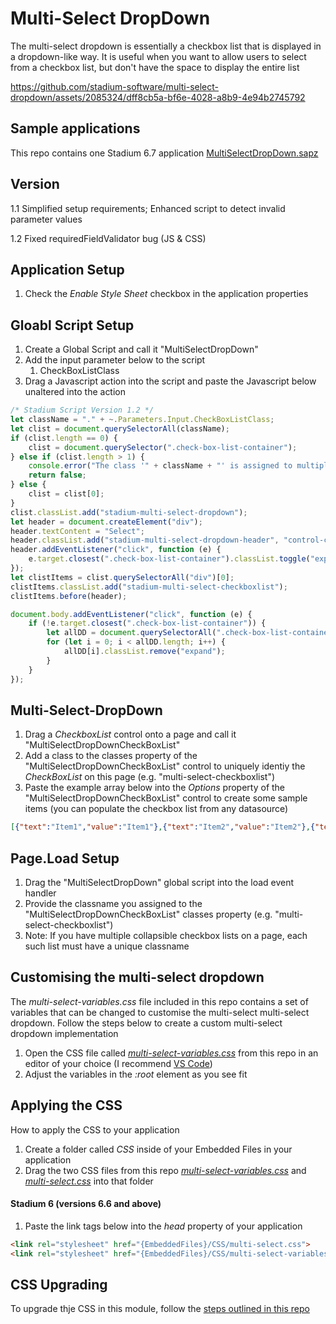 # Multi-Select DropDown

The multi-select dropdown is essentially a checkbox list that is displayed in a dropdown-like way. It is useful when you want to allow users to select from a checkbox list, but don't have the space to display the entire list

https://github.com/stadium-software/multi-select-dropdown/assets/2085324/dff8cb5a-bf6e-4028-a8b9-4e94b2745792

## Sample applications
This repo contains one Stadium 6.7 application
[MultiSelectDropDown.sapz](Stadium6/MultiSelectDropDown.sapz?raw=true)

## Version
1.1 Simplified setup requirements; Enhanced script to detect invalid parameter values

1.2 Fixed requiredFieldValidator bug (JS & CSS)

## Application Setup
1. Check the *Enable Style Sheet* checkbox in the application properties

## Gloabl Script Setup

1. Create a Global Script and call it "MultiSelectDropDown"
2. Add the input parameter below to the script
   1. CheckBoxListClass
3. Drag a Javascript action into the script and paste the Javascript below unaltered into the action
```javascript
/* Stadium Script Version 1.2 */
let className = "." + ~.Parameters.Input.CheckBoxListClass;
let clist = document.querySelectorAll(className);
if (clist.length == 0) {
    clist = document.querySelector(".check-box-list-container");
} else if (clist.length > 1) {
    console.error("The class '" + className + "' is assigned to multiple CheckBoxLists. CheckBoxLists must have unique classnames");
    return false;
} else {
    clist = clist[0];
}
clist.classList.add("stadium-multi-select-dropdown");
let header = document.createElement("div");
header.textContent = "Select";
header.classList.add("stadium-multi-select-dropdown-header", "control-container");
header.addEventListener("click", function (e) {
    e.target.closest(".check-box-list-container").classList.toggle("expand");
});
let clistItems = clist.querySelectorAll("div")[0];
clistItems.classList.add("stadium-multi-select-checkboxlist");
clistItems.before(header);

document.body.addEventListener("click", function (e) {
    if (!e.target.closest(".check-box-list-container")) {
        let allDD = document.querySelectorAll(".check-box-list-container:has(.stadium-multi-select-checkboxlist)");
        for (let i = 0; i < allDD.length; i++) {
            allDD[i].classList.remove("expand");
        }
    }
});
```
## Multi-Select-DropDown

1. Drag a *CheckboxList* control onto a page and call it "MultiSelectDropDownCheckBoxList"
2. Add a class to the classes property of the "MultiSelectDropDownCheckBoxList" control to uniquely identiy the *CheckBoxList* on this page (e.g. "multi-select-checkboxlist")
3. Paste the example array below into the *Options* property of the "MultiSelectDropDownCheckBoxList" control to create some sample items (you can populate the checkbox list from any datasource)
```json
[{"text":"Item1","value":"Item1"},{"text":"Item2","value":"Item2"},{"text":"Item3","value":"Item3"},{"text":"Item4","value":"Item4"}]
```

## Page.Load Setup

1. Drag the "MultiSelectDropDown" global script into the load event handler
2. Provide the classname you assigned to the "MultiSelectDropDownCheckBoxList" classes property (e.g. "multi-select-checkboxlist")
3. Note: If you have multiple collapsible checkbox lists on a page, each such list must have a unique classname

## Customising the multi-select dropdown
The *multi-select-variables.css* file included in this repo contains a set of variables that can be changed to customise the multi-select multi-select dropdown. Follow the steps below to create a custom multi-select dropdown implementation 
1. Open the CSS file called [*multi-select-variables.css*](multi-select-variables.css) from this repo in an editor of your choice (I recommend [VS Code](https://code.visualstudio.com/))
2. Adjust the variables in the *:root* element as you see fit

## Applying the CSS
How to apply the CSS to your application
1. Create a folder called *CSS* inside of your Embedded Files in your application
2. Drag the two CSS files from this repo [*multi-select-variables.css*](multi-select-variables.css) and [*multi-select.css*](multi-select.css) into that folder

#### Stadium 6 (versions 6.6 and above)
1. Paste the link tags below into the *head* property of your application
```html
<link rel="stylesheet" href="{EmbeddedFiles}/CSS/multi-select.css">
<link rel="stylesheet" href="{EmbeddedFiles}/CSS/multi-select-variables.css">
``` 

## CSS Upgrading
To upgrade thje CSS in this module, follow the [steps outlined in this repo](https://github.com/stadium-software/samples-upgrading)
